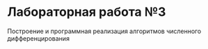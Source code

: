 # Лабораторная работа №3

Построение и программная реализация алгоритмов численного дифференцирования